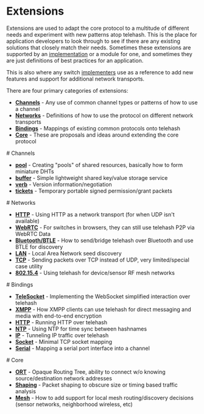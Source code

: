 Extensions
==========

Extensions are used to adapt the core protocol to a multitude of different needs and experiment with new patterns atop telehash. This is the place for application developers to look through to see if there are any existing solutions that closely match their needs. Sometimes these extensions are supported by an [implementation](implementations.md) or a module for one, and sometimes they are just definitions of best practices for an application.

This is also where any switch [implementers](implementers.md) use as a reference to add new features and support for additional network transports.

There are four primary categories of extensions:

* **[Channels](#channels)** - Any use of common channel types or patterns of how to use a channel
* **[Networks](#networks)** - Definitions of how to use the protocol on different network transports
* **[Bindings](#bindings)** - Mappings of existing common protocols onto telehash
* **[Core](#core)** - These are proposals and ideas around extending the core protocol

<a name="channels" />
# Channels

* **[pool](ext/pool.md)** - Creating "pools" of shared resources, basically how to form miniature DHTs
* **[buffer](ext/buffer.md)** - Simple lightweight shared key/value storage service
* **[verb](ext/verb.md)** - Version information/negotiation
* **[tickets](ext/tickets.md)** - Temporary portable signed permission/grant packets

<a name="networks" />
# Networks

* **[HTTP](ext/path_http.md)** - Using HTTP as a network transport (for when UDP isn't available)
* **[WebRTC](ext/path_webrtc.md)** - For switches in browsers, they can still use telehash P2P via WebRTC Data
* **[Bluetooth/BTLE](ext/path_bluetooth.md)** - How to send/bridge telehash over Bluetooth and use BTLE for discovery
* **[LAN](ext/.md)** - Local Area Network seed discovery
* **[TCP](ext/.md)** - Sending packets over TCP instead of UDP, very limited/special case utility
* **[802.15.4](ext/.md)** - Using telehash for device/sensor RF mesh networks

<a name="bindings" />
# Bindings

* **[TeleSocket](ext/telesocket.md)** - Implementing the WebSocket simplified interaction over telehash
* **[XMPP](ext/bind_xmpp.md)** - How XMPP clients can use telehash for direct messaging and media with end-to-end encryption
* **[HTTP](ext/bind_http.md)** - Running HTTP over telehash
* **[NTP](ext/bind_ntp.md)** - Using NTP for time sync between hashnames
* **[IP](ext/bind_ip.md)** - Tunneling IP traffic over telehash
* **[Socket](ext/bind_socket.md)** - Minimal TCP socket mapping
* **[Serial](ext/bind_serial.md)** - Mapping a serial port interface into a channel

<a name="core" />
# Core

* **[ORT](ext/ort.md)** - Opaque Routing Tree, ability to connect w/o knowing source/destination network addresses
* **[Shaping](ext/shaping.md)** - Packet shaping to obscure size or timing based traffic analysis
* **[Mesh](ext/mesh.md)** - How to add support for local mesh routing/discovery decisions (sensor networks, neighborhood wireless, etc)
